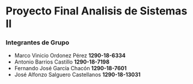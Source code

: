 # Proyecto Final Analisis de Sistemas II
### Integrantes de Grupo

- Marco Vinicio Ordonez Pérez       **1290-18-6334**
- Antonio Barrios Castillo          **1290-18-7198**
- Fernando José García Chacón       **1290-18-7601**
- José Alfonzo Salguero Castellanos **1290-18-13031**
